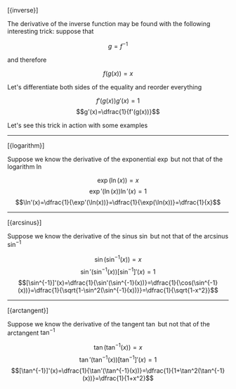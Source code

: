 [{inverse}]

The derivative of the inverse function may be found with the following interesting trick: suppose that 

$$g=f^{-1}$$

and therefore

$$f(g(x))=x$$

Let's differentiate both sides of the equality and reorder everything

$$f'(g(x))g'(x)=1$$
$$g'(x)=\dfrac{1}{f'(g(x))}$$

Let's see this trick in action with some examples

---
[{logarithm}]

Suppose we know the derivative of the exponential $\exp$ but not that of the logarithm $\ln$

$$\exp(\ln(x))=x$$
$$\exp'(\ln(x))\ln'(x)=1$$
$$\ln'(x)=\dfrac{1}{\exp'(\ln(x))}=\dfrac{1}{\exp(\ln(x))}=\dfrac{1}{x}$$

---
[{arcsinus}]

Suppose we know the derivative of the sinus $\sin$ but not that of the arcsinus $\sin^{-1}$

$$\sin(\sin^{-1}(x))=x$$
$$\sin'(\sin^{-1}(x))[\sin^{-1}]'(x)=1$$
$$[\sin^{-1}]'(x)=\dfrac{1}{\sin'(\sin^{-1}(x))}=\dfrac{1}{\cos(\sin^{-1}(x))}=\dfrac{1}{\sqrt{1-\sin^2(\sin^{-1}(x))}}=\dfrac{1}{\sqrt{1-x^2}}$$

---
[{arctangent}]

Suppose we know the derivative of the tangent $\tan$ but not that of the arctangent $\tan^{-1}$

$$\tan(\tan^{-1}(x))=x$$
$$\tan'(\tan^{-1}(x))[\tan^{-1}]'(x)=1$$
$$[\tan^{-1}]'(x)=\dfrac{1}{\tan'(\tan^{-1}(x))}=\dfrac{1}{1+\tan^2(\tan^{-1}(x))}=\dfrac{1}{1+x^2}$$